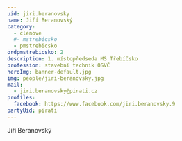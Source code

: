 ```yaml
---
uid: jiri.beranovsky
name: Jiří Beranovský
category:
  - clenove
  #- mstrebicsko
  - pmstrebicsko
ordpmstrebicsko: 2
description: 1. místopředseda MS Třebíčsko
profession: stavební technik OSVČ
heroImg: banner-default.jpg
img: people/jiri-beranovsky.jpg
mail:
  - jiri.beranovsky@pirati.cz
profiles:
  facebook: https://www.facebook.com/jiri.beranovsky.9
partyUid: pirati
---
```


Jiří Beranovský
